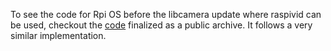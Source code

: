 To see the code for Rpi OS before the libcamera update where raspivid can be used, checkout the [code](https://github.com/garzarobm/piDash) finalized as a public archive. It follows a very similar implementation.



